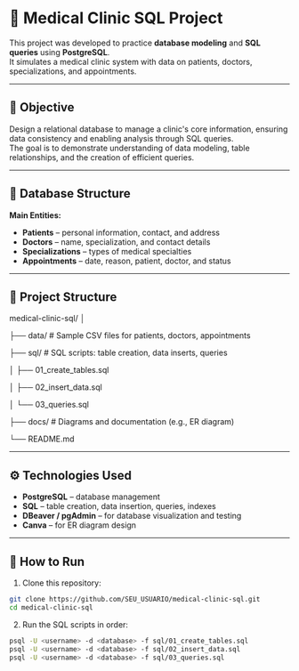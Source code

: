 # 🏥 Medical Clinic SQL Project

This project was developed to practice **database modeling** and **SQL queries** using **PostgreSQL**.  
It simulates a medical clinic system with data on patients, doctors, specializations, and appointments.

---

## 🧩 Objective

Design a relational database to manage a clinic's core information, ensuring data consistency and enabling analysis through SQL queries.  
The goal is to demonstrate understanding of data modeling, table relationships, and the creation of efficient queries.

---

## 🧱 Database Structure

**Main Entities:**
- **Patients** – personal information, contact, and address  
- **Doctors** – name, specialization, and contact details  
- **Specializations** – types of medical specialties  
- **Appointments** – date, reason, patient, doctor, and status  

---

## 📁 Project Structure
medical-clinic-sql/
│

├── data/ # Sample CSV files for patients, doctors, appointments

├── sql/ # SQL scripts: table creation, data inserts, queries

│ ├── 01_create_tables.sql

│ ├── 02_insert_data.sql

│ └── 03_queries.sql

├── docs/ # Diagrams and documentation (e.g., ER diagram)

└── README.md


---

## ⚙️ Technologies Used

- **PostgreSQL** – database management  
- **SQL** – table creation, data insertion, queries, indexes  
- **DBeaver / pgAdmin** – for database visualization and testing  
- **Canva** – for ER diagram design  

---

## 🚀 How to Run

1. Clone this repository:  
```bash
git clone https://github.com/SEU_USUARIO/medical-clinic-sql.git
cd medical-clinic-sql
```

2. Run the SQL scripts in order:
```bash
psql -U <username> -d <database> -f sql/01_create_tables.sql
psql -U <username> -d <database> -f sql/02_insert_data.sql
psql -U <username> -d <database> -f sql/03_queries.sql
```
